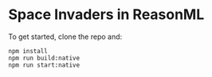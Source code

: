 # Space Invaders in ReasonML

To get started, clone the repo and:
```
npm install
npm run build:native
npm run start:native
```
